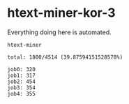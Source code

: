 # htext-miner-kor-3

Everything doing here is automated.

```
htext-miner

total: 1800/4514 (39.87594151528578%)

job0: 320
job1: 317
job2: 454
job3: 354
job4: 355
```